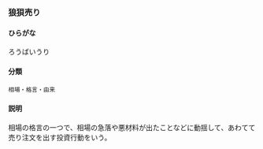 <div style="display:none;">

## [あ行](securities-terms?id=あ行)
## [か行](securities-terms?id=か行)
## [さ行](securities-terms?id=さ行)
## [た行](securities-terms?id=た行)
## [な行](securities-terms?id=な行)
## [は行](securities-terms?id=は行)
## [ま行](securities-terms?id=ま行)
## [や行](securities-terms?id=や行)
## [ら行](securities-terms?id=ら行)

</div>

### 狼狽売り

#### ひらがな

ろうばいうり

#### 分類

`相場・格言・由来`

#### 説明

相場の格言の一つで、相場の急落や悪材料が出たことなどに動揺して、あわてて売り注文を出す投資行動をいう。

<div style="display:none;">

## [わ行](securities-terms?id=わ行)
## [英数字・記号](securities-terms?id=英数字・記号)

</div>

